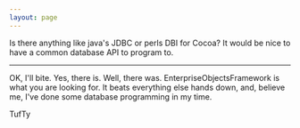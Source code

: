 ```yaml
---
layout: page
---
```


Is there anything like java's JDBC or perls DBI for Cocoa?  It would be nice to have a common database API to program to.

----

OK, I'll bite.  Yes, there is.  Well, there was.  EnterpriseObjectsFramework is what you are looking for.  It beats everything else hands down, and, believe me, I've done some database programming in my time.

TufTy
